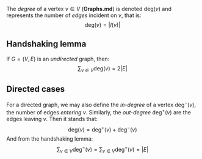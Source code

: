 The *degree* of a vertex $v \in V$ (**Graphs.md**) is denoted $\mathrm{deg}(v)$ and represents the number of *edges* incident on $v$, that is:
$$\mathrm{ deg}(v) = |I(v)|$$
## Handshaking lemma
If $G = (V,E)$ is an *undirected* graph, then:
$$\sum_{v \in V} \mathrm{ deg}(v) = 2|E|$$
## Directed cases
For a directed graph, we may also define the *in-degree* of a vertex $\mathrm{deg}^{-}(v)$, the number of edges *entering* $v$. Similarly, the *out-degree* $\mathrm{ deg}^{ +}(v)$ are the edges leaving $v$. Then it stands that:
$$\mathrm{deg}(v) = \mathrm{ deg}^{+}(v) + \mathrm{ deg}^{-}(v)$$
And from the handshaking lemma:
$$\sum_{v\in V} \mathrm{ deg}^{-}(v) = \sum_{v \in V} \mathrm{ deg}^{+}(v) = |E|$$
